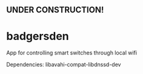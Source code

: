## UNDER CONSTRUCTION!
# badgersden

App for controlling smart switches through local wifi


Dependencies:
libavahi-compat-libdnssd-dev
